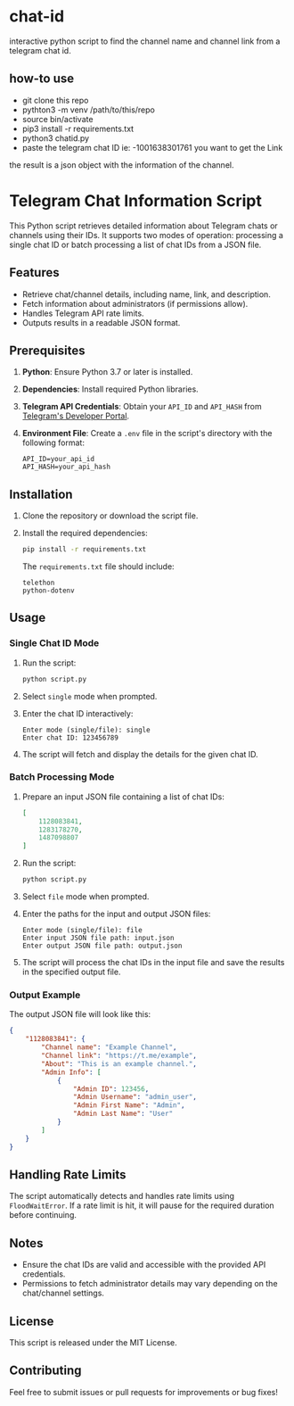 # chat-id
interactive python script to find the channel name and channel link from a telegram chat id. 

## how-to use

- git clone this repo
- pythton3 -m venv /path/to/this/repo
- source bin/activate
- pip3 install -r requirements.txt
- python3 chatid.py
- paste the telegram chat ID ie: -1001638301761 you want to get the Link

the result is a json object with the information of the channel. 

# Telegram Chat Information Script

This Python script retrieves detailed information about Telegram chats or channels using their IDs. It supports two modes of operation: processing a single chat ID or batch processing a list of chat IDs from a JSON file.

## Features
- Retrieve chat/channel details, including name, link, and description.
- Fetch information about administrators (if permissions allow).
- Handles Telegram API rate limits.
- Outputs results in a readable JSON format.

## Prerequisites

1. **Python**: Ensure Python 3.7 or later is installed.
2. **Dependencies**: Install required Python libraries.
3. **Telegram API Credentials**: Obtain your `API_ID` and `API_HASH` from [Telegram's Developer Portal](https://my.telegram.org/apps).
4. **Environment File**: Create a `.env` file in the script's directory with the following format:

    ```env
    API_ID=your_api_id
    API_HASH=your_api_hash
    ```

## Installation

1. Clone the repository or download the script file.
2. Install the required dependencies:

    ```bash
    pip install -r requirements.txt
    ```

    The `requirements.txt` file should include:
    ```
    telethon
    python-dotenv
    ```

## Usage

### Single Chat ID Mode

1. Run the script:

    ```bash
    python script.py
    ```

2. Select `single` mode when prompted.

3. Enter the chat ID interactively:

    ```
    Enter mode (single/file): single
    Enter chat ID: 123456789
    ```

4. The script will fetch and display the details for the given chat ID.

### Batch Processing Mode

1. Prepare an input JSON file containing a list of chat IDs:

    ```json
    [
        1128083841,
        1283178270,
        1487098807
    ]
    ```

2. Run the script:

    ```bash
    python script.py
    ```

3. Select `file` mode when prompted.

4. Enter the paths for the input and output JSON files:

    ```
    Enter mode (single/file): file
    Enter input JSON file path: input.json
    Enter output JSON file path: output.json
    ```

5. The script will process the chat IDs in the input file and save the results in the specified output file.

### Output Example

The output JSON file will look like this:

```json
{
    "1128083841": {
        "Channel name": "Example Channel",
        "Channel link": "https://t.me/example",
        "About": "This is an example channel.",
        "Admin Info": [
            {
                "Admin ID": 123456,
                "Admin Username": "admin_user",
                "Admin First Name": "Admin",
                "Admin Last Name": "User"
            }
        ]
    }
}
```

## Handling Rate Limits

The script automatically detects and handles rate limits using `FloodWaitError`. If a rate limit is hit, it will pause for the required duration before continuing.

## Notes
- Ensure the chat IDs are valid and accessible with the provided API credentials.
- Permissions to fetch administrator details may vary depending on the chat/channel settings.

## License
This script is released under the MIT License.

## Contributing
Feel free to submit issues or pull requests for improvements or bug fixes!
